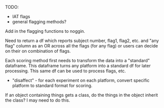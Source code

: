 TODO:
  
* IAT flags
* general flagging methods?
  
Add in the flagging functions to noggin.

Need to return a df which reports subject number, flag1, flag2, etc. and "any flag" column as an OR across all the flags (for any flag) or users can decide on their on combination of flags.

Each scoring method first needs to transform the data into a "standard" dataframe.  This dataframe turns any platform into a standard df for later processing.  This same df can be used to process flags, etc.

* "disaffect" - for each experiment on each platform, convert specific platform to standard format for scoring.


If an object containing things gets a class, do the things in the object inherit the class?  I may need to do this.

